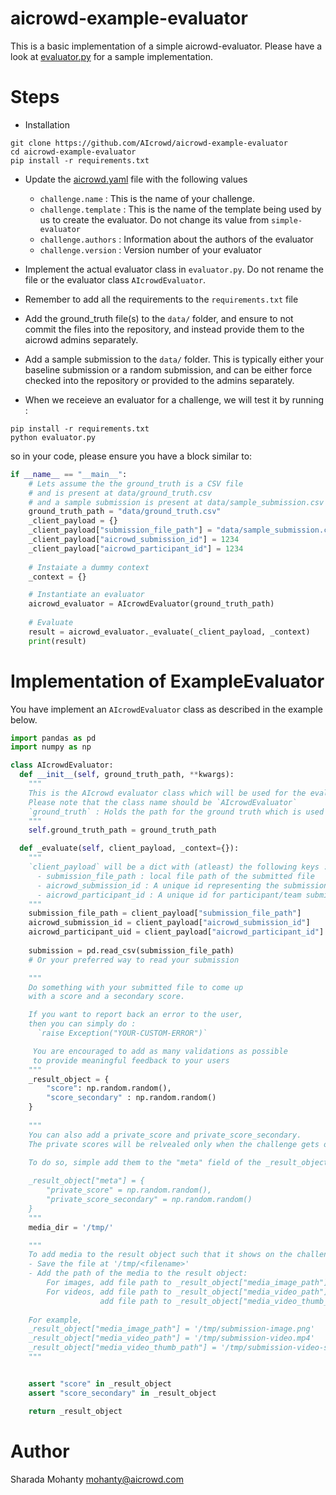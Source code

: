 # aicrowd-example-evaluator

This is a basic implementation of a simple aicrowd-evaluator.
Please have a look at [evaluator.py](evaluator.py) for a sample implementation.

# Steps
* Installation
```
git clone https://github.com/AIcrowd/aicrowd-example-evaluator
cd aicrowd-example-evaluator
pip install -r requirements.txt
```
* Update the [aicrowd.yaml](aicrowd.yaml) file with the following values
  - `challenge.name` : This is the name of your challenge.
  - `challenge.template` : This is the name of the template being used by us to create the evaluator. Do not change its value from `simple-evaluator`
  - `challenge.authors` : Information about the authors of the evaluator
  - `challenge.version` : Version number of your evaluator


* Implement the actual evaluator class in `evaluator.py`. Do not rename the file or the evaluator class `AIcrowdEvaluator`.
* Remember to add all the requirements to the `requirements.txt` file
* Add the ground_truth file(s) to the `data/` folder, and ensure to not commit the files into the repository, and instead provide them to the aicrowd admins separately.
* Add a sample submission to the `data/` folder. This is typically either your baseline submission or a random submission, and can be either force checked into the repository or provided to the admins separately.
* When we receieve an evaluator for a challenge, we will test it by running :
```
pip install -r requirements.txt
python evaluator.py
```
so in your code, please ensure you have a block similar to:

```python
if __name__ == "__main__":
    # Lets assume the the ground_truth is a CSV file
    # and is present at data/ground_truth.csv
    # and a sample submission is present at data/sample_submission.csv
    ground_truth_path = "data/ground_truth.csv"
    _client_payload = {}
    _client_payload["submission_file_path"] = "data/sample_submission.csv"
    _client_payload["aicrowd_submission_id"] = 1234
    _client_payload["aicrowd_participant_id"] = 1234
    
    # Instaiate a dummy context
    _context = {}

    # Instantiate an evaluator
    aicrowd_evaluator = AIcrowdEvaluator(ground_truth_path)
    
    # Evaluate
    result = aicrowd_evaluator._evaluate(_client_payload, _context)
    print(result)

```

# Implementation of ExampleEvaluator

You have implement an `AIcrowdEvaluator` class as described in the example below.

```python
import pandas as pd
import numpy as np

class AIcrowdEvaluator:
  def __init__(self, ground_truth_path, **kwargs):
    """
    This is the AIcrowd evaluator class which will be used for the evaluation.
    Please note that the class name should be `AIcrowdEvaluator`
    `ground_truth` : Holds the path for the ground truth which is used to score the submissions.
    """
    self.ground_truth_path = ground_truth_path

  def _evaluate(self, client_payload, _context={}):
    """
    `client_payload` will be a dict with (atleast) the following keys :
      - submission_file_path : local file path of the submitted file
      - aicrowd_submission_id : A unique id representing the submission
      - aicrowd_participant_id : A unique id for participant/team submitting (if enabled)
    """
    submission_file_path = client_payload["submission_file_path"]
    aicrowd_submission_id = client_payload["aicrowd_submission_id"]
    aicrowd_participant_uid = client_payload["aicrowd_participant_id"]
    
    submission = pd.read_csv(submission_file_path)
    # Or your preferred way to read your submission

    """
    Do something with your submitted file to come up
    with a score and a secondary score.

    If you want to report back an error to the user,
    then you can simply do :
      `raise Exception("YOUR-CUSTOM-ERROR")`

     You are encouraged to add as many validations as possible
     to provide meaningful feedback to your users
    """
    _result_object = {
        "score": np.random.random(),
        "score_secondary" : np.random.random()
    }
    
    """
    You can also add a private_score and private_score_secondary.
    The private scores will be relvealed only when the challenge gets over.

    To do so, simple add them to the "meta" field of the _result_object like:
    
    _result_object["meta"] = {
        "private_score" = np.random.random(),
        "private_score_secondary" = np.random.random()
    }
    """
    media_dir = '/tmp/'

    """
    To add media to the result object such that it shows on the challenge leaderboard:
    - Save the file at '/tmp/<filename>'
    - Add the path of the media to the result object:
        For images, add file path to _result_object["media_image_path"]
        For videos, add file path to _result_object["media_video_path"] and
                    add file path to _result_object["media_video_thumb_path"] (for small video going on the leaderboard)
    
    For example, 
    _result_object["media_image_path"] = '/tmp/submission-image.png'
    _result_object["media_video_path"] = '/tmp/submission-video.mp4'
    _result_object["media_video_thumb_path"] = '/tmp/submission-video-small.mp4'
    """


    assert "score" in _result_object
    assert "score_secondary" in _result_object

    return _result_object

```

# Author
Sharada Mohanty <mohanty@aicrowd.com>   
